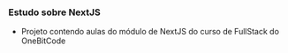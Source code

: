 ### Estudo sobre NextJS

- Projeto contendo aulas do módulo de NextJS do curso de FullStack do OneBitCode
